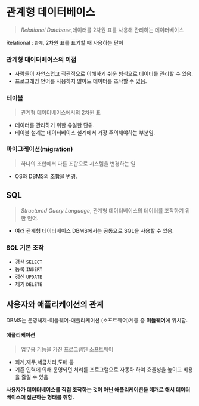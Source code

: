 # 관계형 데이터베이스
> <i>Relational Database</i>,데이터를 2차원 표를 사용해 관리하는 데이터베이스

Relational : `관계`, 2차원 표를 표기할 때 사용하는 단어

### 관계형 데이터베이스의 이점
- 사람들이 자연스럽고 직관적으로 이해하기 쉬운 형식으로 데이터를 관리할 수 있음.
- 프로그래밍 언어를 사용하지 않아도 데이터를 조작할 수 있음.

### 테이블
> 관계형 데이터베이스에서의 2차원 표
- 데이터를 관리하기 위한 유일한 단위.
- 테이블 설계는 데이터베이스 설계에서 가장 주의해야하는 부분임.

### 마이그레이션(migration)
> 하나의 조합에서 다른 조합으로 시스템을 변경하는 일
- OS와 DBMS의 조합을 변경.

## SQL
> <i>Structured Query Language</i>, 관계형 데이터베이스의 데이터를 조작하기 위한 언어.

- 여러 관계형 데이터베이스 DBMS에서는 공통으로 SQL을 사용할 수 있음.

### SQL 기본 조작
- 검색 `SELECT`
- 등록 `INSERT`
- 갱신 `UPDATE`
- 제거 `DELETE`

## 사용자와 애플리케이션의 관계
DBMS는 운영체제-미들웨어-애플리케이션 (소프트웨어)계층 중 <b>미들웨어</b>에 위치함.

#### 애플리케이션
> 업무용 기능을 가진 프로그램된 소프트웨어
- 회계,재무,세금처리,도매 등
- 기존 인력에 의해 운영되던 처리를 프로그램으로 자동화 하여 효율성을 높이고 비용을 줄일 수 있음.

<b>사용자가 데이터베이스를 직접 조작하는 것이 아닌 애플리케이션을 매개로 해서 데이터베이스에 접근하는 형태를 취함.</b>